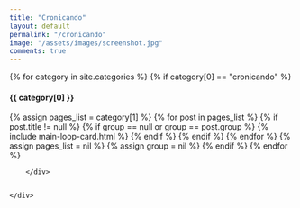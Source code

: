 ```yaml
---
title: "Cronicando"
layout: default
permalink: "/cronicando"
image: "/assets/images/screenshot.jpg"
comments: true
---
```


<div class="container">
    <div class="row justify-content-center">
        <div class="col-md-10">
        <!-- <h1 class="font-weight-bold title h6 text-uppercase mb-4">Categories</h1> -->
        {% for category in site.categories %}
        {% if category[0] == "cronicando" %}
        <h4 class="font-weight-bold spanborder text-capitalize" id="{{ category[0] | downcase }}"><span>{{ category[0] }}</span></h4>
        <!--  -->
        {% assign pages_list = category[1] %}
        <!--  -->
        {% for post in pages_list %}
            {% if post.title != null %}
                {% if group == null or group == post.group %}
                    {% include main-loop-card.html %}
                {% endif %}
            {% endif %}
        {% endfor %}
        {% assign pages_list = nil %}
        {% assign group = nil %}
        {% endif %}
        {% endfor %}

        </div>
        
        
    </div>
</div>